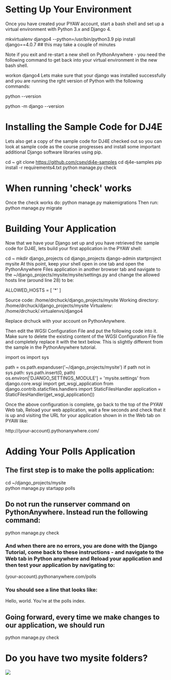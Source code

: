 # Setting Up Your Environment
Once you have created your PYAW account, start a bash shell and set up a virtual environment with Python 3.x and Django 4.

mkvirtualenv django4 --python=/usr/bin/python3.9
pip install django==4.0.7 ## this may take a couple of minutes

Note if you exit and re-start a new shell on PythonAnywhere - you need the following command to get back into your virtual environment in the new bash shell.

workon django4
Lets make sure that your django was installed successfully and you are running the rght version of Python with the following commands:

python --version
<!-- This should show something like Python 3.9.5 -->
python -m django --version
<!-- This should show something like 4.0.7 -->

# Installing the Sample Code for DJ4E
Lets also get a copy of the sample code for DJ4E checked out so you can look at sample code as the course progresses and install some important additional Django software libraries using pip.

cd ~
git clone https://github.com/csev/dj4e-samples
cd dj4e-samples
pip install -r requirements4.txt
python manage.py check

# When running 'check' works
Once the check works do:
python manage.py makemigrations
Then run:
python manage.py migrate

# Building Your Application
Now that we have your Django set up and you have retrieved the sample code for DJ4E, lets build your first application in the PYAW shell:

cd ~
mkdir django_projects
cd django_projects
django-admin startproject mysite
At this point, keep your shell open in one tab and open the PythonAnywhere Files application in another browser tab and navigate to the ~/django_projects/mysite/mysite/settings.py and change the allowed hosts line (around line 28) to be:

ALLOWED_HOSTS = [ '*' ]


Source code: /home/drchuck/django_projects/mysite
Working directory: /home/drchuck/django_projects/mysite
Virtualenv: /home/drchuck/.virtualenvs/django4

Replace drchuck with your account on PythonAnywhere.

Then edit the WGSI Configuration File and put the following code into it. Make sure to delete the existing content of the WGSI Configuration File file and completely replace it with the text below. This is slightly different from the sample in the PythonAnywhere tutorial.

import os
import sys

path = os.path.expanduser('~/django_projects/mysite')
if path not in sys.path:
    sys.path.insert(0, path)
os.environ['DJANGO_SETTINGS_MODULE'] = 'mysite.settings'
from django.core.wsgi import get_wsgi_application
from django.contrib.staticfiles.handlers import StaticFilesHandler
application = StaticFilesHandler(get_wsgi_application())

Once the above configuration is complete, go back to the top of the PYAW Web tab, Reload your web application, wait a few seconds and check that it is up and visiting the URL for your application shown in in the Web tab on PYAW like:

http://(your-account).pythonanywhere.com/

# Adding Your Polls Application

## The first step is to make the polls application:
cd ~/django_projects/mysite <br>
python manage.py startapp polls

## Do not run the runserver command on PythonAnywhere. Instead run the following command:
python manage.py check
### And when there are no errors, you are done with the Django Tutorial, come back to these instructions - and navigate to the Web tab in Python anywhere and Reload your application and then test your application by navigating to:
(your-account).pythonanywhere.com/polls
### You should see a line that looks like:
Hello, world. You're at the polls index.

## Going forward, every time we make changes to our application, we should run
python manage.py check


# Do you have two mysite folders?
<img src="https://www.dj4e.com/assn/dj4e_install/install_cleanup.png">

